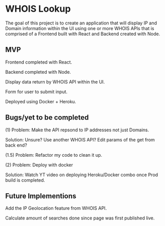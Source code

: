 # WHOIS Lookup

The goal of this project is to create an application that will display IP and Domain information within the UI using one or more WHOIS APIs that is comprised of a Frontend built with React and Backend created with Node.

## MVP
Frontend completed with React.

Backend completed with Node.

Display data return by WHOIS API within the UI.

Form for user to submit input.

Deployed using Docker + Heroku.

## Bugs/yet to be completed


(1) Problem: Make the API repsond to IP addresses not just Domains.

Solution: Unsure? Use another WHOIS API? Edit params of the get from back end?

(1.5) Problem: Refactor my code to clean it up.


(2) Problem: Deploy with docker

Solution: Watch YT video on deploying Heroku/Docker combo once Prod build is completed.


 

## Future Implementions
Add the IP Geolocation feature from WHOIS API.

Calculate amount of searches done since page was first published live.



